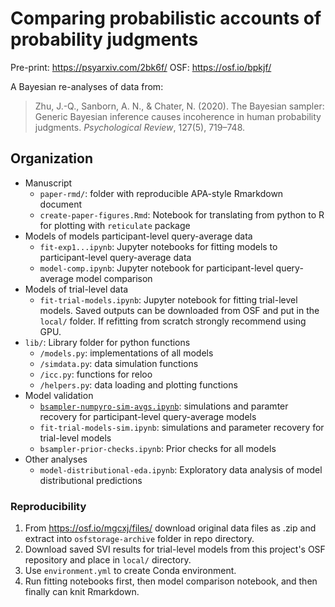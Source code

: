 # Comparing probabilistic accounts of probability judgments

Pre-print: https://psyarxiv.com/2bk6f/ 
OSF: https://osf.io/bpkjf/

A Bayesian re-analyses of data from:

> Zhu, J.-Q., Sanborn, A. N., & Chater, N. (2020). The Bayesian sampler: Generic Bayesian inference causes incoherence in human probability judgments. _Psychological Review_, 127(5), 719–748.

## Organization

- Manuscript
  - `paper-rmd/`: folder with reproducible APA-style Rmarkdown document
  - `create-paper-figures.Rmd`: Notebook for translating from python to R for plotting with `reticulate` package
- Models of models  participant-level query-average data
  - `fit-exp1...ipynb`: Jupyter notebooks for fitting models to participant-level query-average data
  - `model-comp.ipynb`: Jupyter notebook for participant-level query-average model comparison
- Models of trial-level data
  - `fit-trial-models.ipynb`: Jupyter notebook for fitting trial-level models. Saved outputs can be downloaded from OSF and put in the `local/` folder. If refitting from scratch strongly recommend using GPU.
- `lib/`: Library folder for python functions
  - `/models.py`: implementations of all models
  - `/simdata.py`: data simulation functions
  - `/icc.py`: functions for reloo
  - `/helpers.py`: data loading and plotting functions
- Model validation
  - [`bsampler-numpyro-sim-avgs.ipynb`](https://github.com/derekpowell/bayesian-sampler/blob/main/bsampler-numpyro-sim-avgs.ipynb): simulations and paramter recovery for participant-level query-average models
  - `fit-trial-models-sim.ipynb`: simulations and parameter recovery for trial-level models
  - `bsampler-prior-checks.ipynb`: Prior checks for all models
- Other analyses
  - `model-distributional-eda.ipynb`: Exploratory data analysis of model distributional predictions

### Reproducibility

1. From https://osf.io/mgcxj/files/ download original data files as .zip and extract into `osfstorage-archive` folder in repo directory.
2. Download saved SVI results for trial-level models from this project's OSF repository and place in `local/` directory.
3. Use `environment.yml` to create Conda environment.
4. Run fitting notebooks first, then model comparison notebook, and then finally can knit Rmarkdown.
